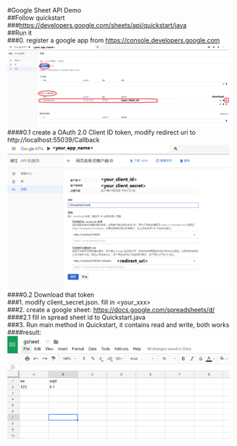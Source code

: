 #Google Sheet API Demo  
##Follow quickstart  
###https://developers.google.com/sheets/api/quickstart/java  
##Run it  
###0. register a google app from https://console.developers.google.com  
![](https://github.com/fanjingdan012/google/blob/master/gsheet/screenshots/google_credential.png)  
####0.1 create a OAuth 2.0 Client ID token, modify redirect uri to http://localhost:55039/Callback  
![](https://github.com/fanjingdan012/google/blob/master/gsheet/screenshots/redirect_uri.PNG)  
####0.2 Download that token  
###1. modify client_secret.json. fill in <your_xxx>  
###2. create a google sheet: https://docs.google.com/spreadsheets/d/  
####2.1 fill in spread sheet id to Quickstart.java  
###3. Run main method in Quickstart, it contains read and write, both works  
####result:  
![](https://github.com/fanjingdan012/google/blob/master/gsheet/screenshots/sheet.PNG)  
